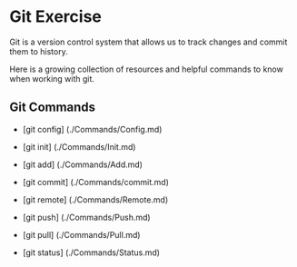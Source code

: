 # Git Exercise

Git is a version control system that allows us to track changes and commit them to history.

Here is a growing collection of resources and helpful commands to know when working with git.

## Git Commands

- [git config] (./Commands/Config.md)

- [git init] (./Commands/Init.md)

- [git add] (./Commands/Add.md)

- [git commit] (./Commands/commit.md)

- [git remote] (./Commands/Remote.md)

- [git push] (./Commands/Push.md)

- [git pull] (./Commands/Pull.md)

- [git status] (./Commands/Status.md)